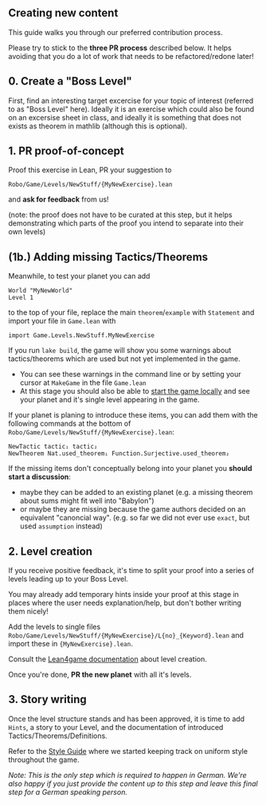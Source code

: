 ## Creating new content

This guide walks you through our preferred contribution process.

Please try to stick to the **three PR process** described below. It helps avoiding that you
do a lot of work that needs to be refactored/redone later!

## 0. Create a "Boss Level"

First, find an interesting target excercise for your topic of interest
(referred to as "Boss Level" here). Ideally it is an exercise which could also
be found on an excersise sheet in class, and ideally it is something that does not
exists as theorem in mathlib (although this is optional).

## 1. PR proof-of-concept

Proof this exercise in Lean, PR your suggestion to

```
Robo/Game/Levels/NewStuff/{MyNewExercise}.lean
```

and **ask for feedback** from us!

(note: the proof does not have to be curated at this step, but it helps demonstrating
which parts of the proof you intend to separate into their own levels)

## (1b.) Adding missing Tactics/Theorems

Meanwhile, to test your planet you can add

```
World "MyNewWorld"
Level 1
```

to the top of your file, replace the main `theorem`/`example` with `Statement`
and import your file in `Game.lean` with

```
import Game.Levels.NewStuff.MyNewExercise
```

If you run `lake build`, the game will show you some warnings about tactics/theorems which
are used but not yet implemented in the game.

* You can see these warnings in the command line or by setting
your cursor at `MakeGame` in the file `Game.lean`
* At this stage you should also be able to [start the game locally](https://github.com/leanprover-community/lean4game/blob/main/doc/running_locally.md) and see your planet and it's
  single level appearing in the game.

If your planet is planing to introduce these items, you can add them with the following commands
at the bottom of `Robo/Game/Levels/NewStuff/{MyNewExercise}.lean`:

```
NewTactic tactic₁ tactic₂
NewTheorem Nat.used_theorem₁ Function.Surjective.used_theorem₂
```

If the missing items don't conceptually belong into your planet you **should start a discussion**:

* maybe they can be added to an existing planet (e.g. a missing theorem about sums might fit well into "Babylon")
* or maybe they are missing because the game authors decided on an equivalent "canoncial way".
  (e.g. so far we did not ever use `exact`, but used `assumption` instead)


## 2. Level creation

If you receive positive feedback, it's time to split your proof into a series of levels
leading up to your Boss Level.

You may already add temporary hints inside your proof at this stage in places where the user needs
explanation/help, but don't bother writing them nicely!

Add the levels to single files
`Robo/Game/Levels/NewStuff/{MyNewExercise}/L{no}_{Keyword}.lean` and import these in `{MyNewExercise}.lean`.

Consult the [Lean4game documentation](https://github.com/leanprover-community/lean4game/blob/main/doc/create_game.md#3-creating-a-level) about level creation.

Once you're done, **PR the new planet** with all it's levels.

## 3. Story writing

Once the level structure stands and has been approved, it is time to add `Hints`,
a story to your Level, and the documentation of introduced Tactics/Theorems/Definitions.

Refer to the [Style Guide](./StyleGuide.md) where we started keeping track on uniform
style throughout the game.

*Note: This is the only step which is required to happen in German. We're also happy if you
just provide the content up to this step and leave this final step for a German speaking person.*
